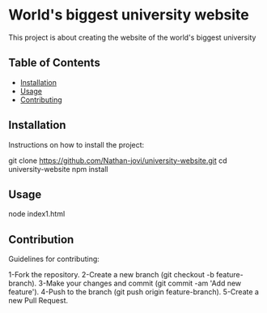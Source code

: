# World's biggest university website

This project is about creating the website of the world's biggest university 

## Table of Contents

- [Installation](#installation)
- [Usage](#usage)
- [Contributing](#contributing)

## Installation

Instructions on how to install the project:


git clone https://github.com/Nathan-jovi/university-website.git
cd university-website
npm install

## Usage

node index1.html

## Contribution

 Guidelines for contributing:

1-Fork the repository.
2-Create a new branch (git checkout -b feature-branch).
3-Make your changes and commit (git commit -am 'Add new feature').
4-Push to the branch (git push origin feature-branch).
5-Create a new Pull Request.

